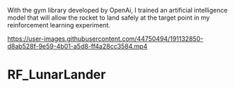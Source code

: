 
With the gym library developed by OpenAi, I trained an artificial intelligence model that will allow the rocket to land safely at the target point in my reinforcement learning experiment.

https://user-images.githubusercontent.com/44750494/191132850-d8ab528f-9e59-4b01-a5d8-ff4a28cc3584.mp4

# RF_LunarLander
